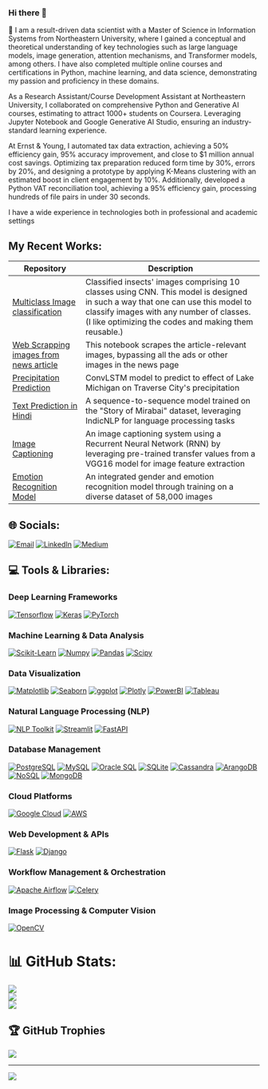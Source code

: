 ### Hi there 👋
🔭 I am a result-driven data scientist with a Master of Science in Information Systems from Northeastern University, where I gained a conceptual and theoretical understanding of key technologies such as large language models, image generation, attention mechanisms, and Transformer models, among others. I have also completed multiple online courses and certifications in Python, machine learning, and data science, demonstrating my passion and proficiency in these domains.

As a Research Assistant/Course Development Assistant at Northeastern University, I collaborated on comprehensive Python and Generative AI courses, estimating to attract 1000+ students on Coursera. Leveraging Jupyter Notebook and Google Generative AI Studio, ensuring an industry-standard learning experience.

At Ernst & Young, I automated tax data extraction, achieving a 50% efficiency gain, 95% accuracy improvement, and close to $1 million annual cost savings. Optimizing tax preparation reduced form time by 30%, errors by 20%, and designing a prototype by applying K-Means clustering with an estimated boost in client engagement by 10%. Additionally, developed a Python VAT reconciliation tool, achieving a 95% efficiency gain, processing hundreds of file pairs in under 30 seconds.

I have a wide experience in technologies both in professional and academic settings

## My Recent Works:

| Repository | Description |
|---|---|
| [Multiclass Image classification](https://github.com/bhawanaagarwal/Multi-image-Classification-CNN-) | Classified insects' images comprising 10 classes using CNN. This model is designed in such a way that one can use this model to classify images with any number of classes. (I like optimizing the codes and making them reusable.) |
| [Web Scrapping images from news article](https://github.com/bhawanaagarwal/Web-Scrapping/tree/main) | This notebook scrapes the article-relevant images, bypassing all the ads or other images in the news page
|[Precipitation Prediction](https://github.com/Neural-INFO-6106/PrecipitationPrediction.git) | ConvLSTM model to predict to effect of Lake Michigan on Traverse City's precipitation |
| [Text Prediction in Hindi](https://github.com/Neural-INFO-6106/HindiTextGenerator.git) | A sequence-to-sequence model trained on the "Story of Mirabai" dataset, leveraging IndicNLP for language processing tasks |
| [Image Captioning](https://github.com/Neural-INFO-6106/CoCo_Dataset.git) | An image captioning system using a Recurrent Neural Network (RNN) by leveraging pre-trained transfer values from a VGG16 model for image feature extraction  |
| [Emotion Recognition Model](https://github.com/Neural-INFO-6106/RecognitionModel.git) | An integrated gender and emotion recognition model through training on a diverse dataset of 58,000 images |

## 🌐 Socials:
[![Email](https://img.shields.io/badge/Email-%23EA4335.svg?logo=gmail&logoColor=white)](mailto:agarwal.bh92@gmail.com)
[![LinkedIn](https://img.shields.io/badge/LinkedIn-%230077B5.svg?logo=linkedin&logoColor=white)](https://www.linkedin.com/in/bhawana-agarwal-neu/) 
[![Medium](https://img.shields.io/badge/Medium-%2312100E.svg?logo=medium&logoColor=white)](https://medium.com/@agarwal.bh)

## 💻 Tools & Libraries:

### Deep Learning Frameworks
[![Tensorflow](https://img.shields.io/badge/Tensorflow-%23FF6F00.svg?logo=tensorflow&logoColor=white)](https://www.tensorflow.org/)
[![Keras](https://img.shields.io/badge/Keras-%23D00000.svg?logo=keras&logoColor=white)](https://keras.io/)
[![PyTorch](https://img.shields.io/badge/PyTorch-%23EE4C2C.svg?logo=pytorch&logoColor=white)](https://pytorch.org/)

### Machine Learning & Data Analysis
[![Scikit-Learn](https://img.shields.io/badge/Scikit_Learn-%2341CACC.svg?logo=scikit-learn&logoColor=white)](https://scikit-learn.org/)
[![Numpy](https://img.shields.io/badge/Numpy-%23013243.svg?logo=numpy&logoColor=white)](https://numpy.org/)
[![Pandas](https://img.shields.io/badge/Pandas-%23150458.svg?logo=pandas&logoColor=white)](https://pandas.pydata.org/)
[![Scipy](https://img.shields.io/badge/Scipy-%230C55A5.svg?logo=scipy&logoColor=white)](https://www.scipy.org/)

### Data Visualization
[![Matplotlib](https://img.shields.io/badge/Matplotlib-%2300768F.svg?logo=matplotlib&logoColor=white)](https://matplotlib.org/)
[![Seaborn](https://img.shields.io/badge/Seaborn-%2343B02A.svg?logo=seaborn&logoColor=white)](https://seaborn.pydata.org/)
[![ggplot](https://img.shields.io/badge/ggplot-%23276DC3.svg?logo=ggplot&logoColor=white)](https://ggplot2.tidyverse.org/)
[![Plotly](https://img.shields.io/badge/Plotly-%230077B5.svg?logo=plotly&logoColor=white)]() 
[![PowerBI](https://img.shields.io/badge/PowerBI-%23F2C811.svg?logo=powerbi&logoColor=white)](https://powerbi.microsoft.com/)
[![Tableau](https://img.shields.io/badge/Tableau-%23000071.svg?logo=tableau&logoColor=white)](https://www.tableau.com/)

### Natural Language Processing (NLP)
[![NLP Toolkit](https://img.shields.io/badge/NLP_Toolkit-%233776AB.svg)](https://www.example.com/)
[![Streamlit](https://img.shields.io/badge/Streamlit-%23FF4F00.svg?logo=streamlit&logoColor=white)](https://www.streamlit.io/)
[![FastAPI](https://img.shields.io/badge/FastAPI-%230D96E3.svg?logo=fastapi&logoColor=white)](https://fastapi.tiangolo.com/)

### Database Management
[![PostgreSQL](https://img.shields.io/badge/PostgreSQL-%23#336791.svg?logo=postgresql&logoColor=white)](https://www.postgresql.org/)
[![MySQL](https://img.shields.io/badge/MySQL-%23#4479A1.svg?logo=mysql&logoColor=white)](https://www.mysql.com/)
[![Oracle SQL](https://img.shields.io/badge/Oracle%20SQL-000000.svg?logo=oracle&logoColor=white)](https://www.oracle.com/database/)
[![SQLite](https://img.shields.io/badge/SQLite-%23003B57.svg?logo=sqlite&logoColor=white)](https://www.sqlite.org/)
[![Cassandra](https://img.shields.io/badge/Cassandra-%23#1287B1.svg?logo=apache-cassandra&logoColor=white)](https://cassandra.apache.org/)
[![ArangoDB](https://img.shields.io/badge/ArangoDB-%23324988.svg?logo=arangodb&logoColor=white)](https://www.arangodb.com/)
[![NoSQL](https://img.shields.io/badge/NoSQL-%23182C57.svg)](https://www.example.com/)
[![MongoDB](https://img.shields.io/badge/MongoDB-000000.svg?logo=mongodb&logoColor=white)](https://www.mongodb.com/)

### Cloud Platforms
[![Google Cloud](https://img.shields.io/badge/Google_Cloud-%234285F4.svg?logo=google-cloud&logoColor=white)](https://cloud.google.com/)
[![AWS](https://img.shields.io/badge/AWS-%23FF9900.svg?logo=amazon-aws&logoColor=white)](https://aws.amazon.com/)

### Web Development & APIs
[![Flask](https://img.shields.io/badge/Flask-%23000000.svg?logo=flask&logoColor=white)](https://flask.palletsprojects.com/)
[![Django](https://img.shields.io/badge/Django-%23092E20.svg?logo=django&logoColor=white)](https://www.djangoproject.com/)

### Workflow Management & Orchestration
[![Apache Airflow](https://img.shields.io/badge/Apache_Airflow-%23017CEE.svg?logo=apache-airflow&logoColor=white)](https://airflow.apache.org/)
[![Celery](https://img.shields.io/badge/Celery-000000.svg?logo=celery&logoColor=white)](https://docs.celeryproject.org/)


### Image Processing & Computer Vision
[![OpenCV](https://img.shields.io/badge/OpenCV-%23#5C3EE8.svg?logo=opencv&logoColor=white)](https://opencv.org/)


# 📊 GitHub Stats:
![](https://github-readme-stats.vercel.app/api?username=bhawanaagarwal&theme=dark&hide_border=false&include_all_commits=true&count_private=false)<br/>
![](https://github-readme-streak-stats.herokuapp.com/?user=bhawanaagarwal&theme=dark&hide_border=false)<br/>
![](https://github-readme-stats.vercel.app/api/top-langs/?username=bhawanaagarwal&theme=dark&hide_border=false&include_all_commits=true&count_private=false&layout=compact)

## 🏆 GitHub Trophies
![](https://github-profile-trophy.vercel.app/?username=bhawanaagarwal&theme=radical&no-frame=false&no-bg=false&margin-w=4)

---
[![](https://visitcount.itsvg.in/api?id=bhawanaagarwal&icon=0&color=0)](https://visitcount.itsvg.in)

<!--
**bhawanaagarwal/bhawanaagarwal** is a ✨ _special_ ✨ repository because its `README.md` (this file) appears on your GitHub profile.

Here are some ideas to get you started:

- 🔭 I’m currently working on ...
- 🌱 I’m currently learning ...
- 👯 I’m looking to collaborate on ...
- 🤔 I’m looking for help with ...
- 💬 Ask me about ...
- 📫 How to reach me: ...
- 😄 Pronouns: ...
- ⚡ Fun fact: ...
-->

